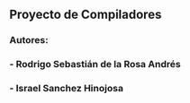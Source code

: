 ## Proyecto de Compiladores 
### Autores:
### - Rodrigo Sebastián de la Rosa Andrés
### - Israel Sanchez Hinojosa